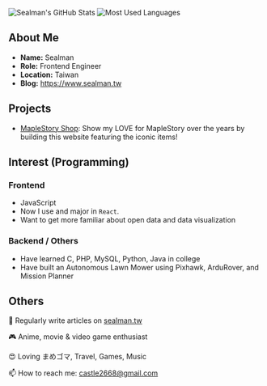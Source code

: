 ![Sealman's GitHub Stats](https://github-readme-stats.vercel.app/api?username=Sealman234&count_private=true&show_icons=true&theme=react&hide_title=true)
![Most Used Languages](https://github-readme-stats.vercel.app/api/top-langs/?username=Sealman234&layout=compact&theme=react)

## About Me

* **Name:** Sealman
* **Role:** Frontend Engineer
* **Location:** Taiwan
* **Blog:** https://www.sealman.tw

## Projects

* [MapleStory Shop](https://sealman234.github.io/MapleStoryShopV4/): Show my LOVE for MapleStory over the years by building this website featuring the iconic items!

## Interest (Programming)

### Frontend

* JavaScript
* Now I use and major in `React`.
* Want to get more familiar about open data and data visualization

### Backend / Others

* Have learned C, PHP, MySQL, Python, Java in college
* Have built an Autonomous Lawn Mower using Pixhawk, ArduRover, and Mission Planner
  
## Others

📝 Regularly write articles on [sealman.tw](https://www.sealman.tw/)

🎮 Anime, movie & video game enthusiast

😍 Loving まめゴマ, Travel, Games, Music

📫 How to reach me: castle2668@gmail.com
